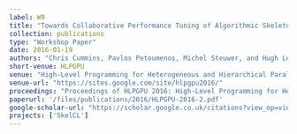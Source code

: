 ```yaml
---
label: W9
title: "Towards Collaborative Performance Tuning of Algorithmic Skeletons"
collection: publications
type: "Workshop Paper"
date: 2016-01-19
authors: "Chris Cummins, Pavlos Petoumenos, Michel Steuwer, and Hugh Leather"
short-venue: HLPGPU
venue: "High-Level Programming for Heterogeneous and Hierarchical Parallel Systems @ HiPEAC"
venue-url: "https://sites.google.com/site/hlpgpu2016/"
proceedings: "Proceedings of HLPGPU 2016: High-Level Programming for Heterogeneous and Hierarchical Parallel Systems Prague @ HiPEAC 2016, Czech Republic, Jan 19th 2016."
paperurl: '/files/publications/2016/HLPGPU-2016-2.pdf'
google-scholar-url: "https://scholar.google.co.uk/citations?view_op=view_citation&hl=en&user=XdXJRZEAAAAJ&cstart=20&citation_for_view=XdXJRZEAAAAJ:8k81kl-MbHgC"
projects: ['SkelCL']
---
```

